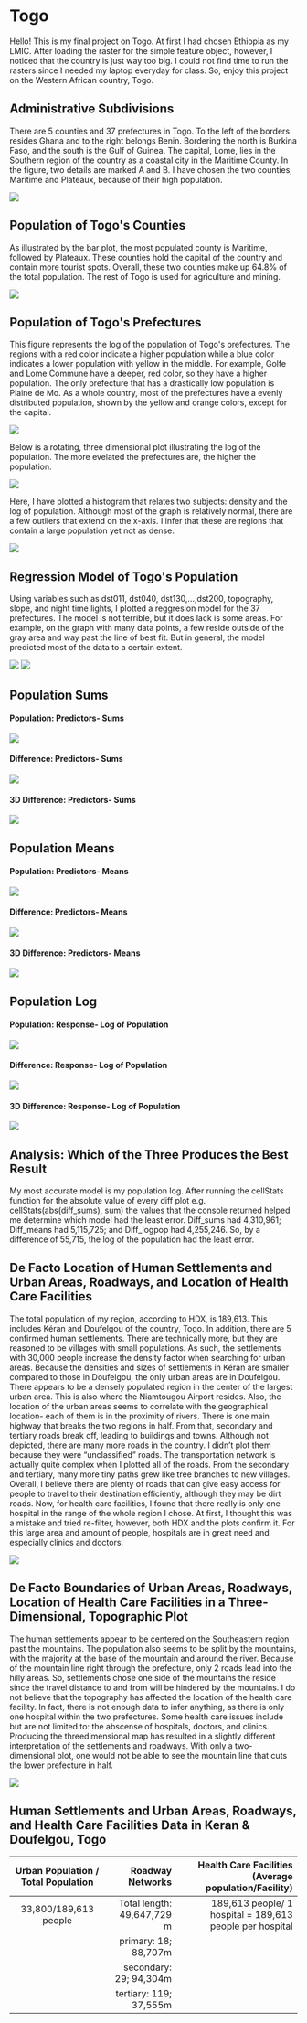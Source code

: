 # Togo

Hello! This is my final project on Togo. At first I had chosen Ethiopia as my LMIC. After loading the raster for the simple feature object, however, I noticed that the country is just way too big. I could not find time to run the rasters since I needed my laptop everyday for class. So, enjoy this project on the Western African country, Togo.

## Administrative Subdivisions

There are 5 counties and 37 prefectures in Togo. To the left of the borders resides Ghana and to the right belongs Benin. Bordering the north is Burkina Faso, and the south is the Gulf of Guinea. The capital, Lome, lies in the Southern region of the country as a coastal city in the Maritime County. In the figure, two details are marked A and B. I have chosen the two counties, Maritime and Plateaux, because of their high population. 

![](Togo_Detail_Plot.png)

## Population of Togo's Counties

As illustrated by the bar plot, the most populated county is Maritime, followed by Plateaux. These counties hold the capital of the country and contain more tourist spots. Overall, these two counties make up 64.8% of the total population. The rest of Togo is used for agriculture and mining. 

![](Togo.png)

## Population of Togo's Prefectures

This figure represents the log of the population of Togo's prefectures. The regions with a red color indicate a higher population while a blue color indicates a lower population with yellow in the middle. For example, Golfe and Lome Commune have a deeper, red color, so they have a higher population. The only prefecture that has a drastically low population is Plaine de Mo. As a whole country, most of the prefectures have a evenly distributed population, shown by the yellow and orange colors, except for the capital.

![](tgo_pop19.png)

Below is a rotating, three dimensional plot illustrating the log of the population. The more evelated the prefectures are, the higher the population. 

![](Togogif.gif)

Here, I have plotted a histogram that relates two subjects: density and the log of population. Although most of the graph is relatively normal, there are a few outliers that extend on the x-axis. I infer that these are regions that contain a large population yet not as dense.

![](tgo_histogram.png)

## Regression Model of Togo's Population

Using variables such as dst011, dst040, dst130,...,dst200, topography, slope, and night time lights, I plotted a reggresion model for the 37 prefectures. The model is not terrible, but it does lack is some areas. For example, on the graph with many data points, a few reside outside of the gray area and way past the line of best fit. But in general, the model predicted most of the data to a certain extent. 

![](tgo_regression_model_2015.png)
![](summary.png)

## Population Sums 

#### Population: Predictors- Sums

![](population_sums.png)

#### Difference: Predictors- Sums

![](diff_sums.png)

#### 3D Difference: Predictors- Sums

![](diff_sums_3D.png)

## Population Means

#### Population: Predictors- Means

![](population_means.png)

#### Difference: Predictors- Means

![](diff_means.png)

#### 3D Difference: Predictors- Means

![](diff_means_3D.png)

## Population Log

#### Population: Response- Log of Population

![](population_logpop.png)

#### Difference: Response- Log of Population

![](diff_logpop.png)

#### 3D Difference: Response- Log of Population

![](diff_logpop_3D.png)

## Analysis: Which of the Three Produces the Best Result

My most accurate model is my population log. After running the cellStats function for the absolute value of every diff plot e.g. cellStats(abs(diff_sums), sum) the values that the console returned helped me determine which model had the least error. Diff_sums had 4,310,961; Diff_means had 5,115,725; and Diff_logpop had 4,255,246. So, by a difference of 55,715, the log of the population had the least error.

## De Facto Location of Human Settlements and Urban Areas, Roadways, and Location of Health Care Facilities

  The total population of my region, according to HDX, is 189,613. This includes Kéran and Doufelgou of the country, Togo. In addition, there are 5 confirmed human settlements. There are technically more, but they are reasoned to be villages with small populations. As such, the settlements with 30,000 people increase the density factor when searching for urban areas.
  Because the densities and sizes of settlements in Kéran are smaller compared to those in Doufelgou, the only urban areas are in Doufelgou. There appears to be a densely populated region in the center of the largest urban area. This is also where the Niamtougou Airport resides. Also, the location of the urban areas seems to correlate with the geographical location- each of them is in the proximity of rivers.
  There is one main highway that breaks the two regions in half. From that, secondary and tertiary roads break off, leading to buildings and towns. Although not depicted, there are many more roads in the country. I didn’t plot them because they were “unclassified” roads. The transportation network is actually quite complex when I plotted all of the roads. From the secondary and tertiary, many more tiny paths grew like tree branches to new villages. Overall, I believe there are plenty of roads that can give easy access for people to travel to their destination efficiently, although they may be dirt roads.
  Now, for health care facilities, I found that there really is only one hospital in the range of the whole region I chose. At first, I thought this was a mistake and tried re-filter, however, both HDX and the plots confirm it. For this large area and amount of people, hospitals are in great need and especially clinics and doctors. 

![](combined_obj4.png)

## De Facto Boundaries of Urban Areas, Roadways, Location of Health Care Facilities in a Three-Dimensional, Topographic Plot

  The human settlements appear to be centered on the Southeastern region past the mountains. The population also seems to be split by the mountains, with the majority at the base of the mountain and around the river. Because of the mountain line right through the prefecture, only 2 roads lead into the hilly areas. So, settlements chose one side of the mountains the reside since the travel distance to and from will be hindered by the mountains. 
  I do not believe that the topography has affected the location of the health care facility. In fact, there is not enough data to infer anything, as there is only one hospital within the two prefectures. Some health care issues include but are not limited to: the abscense of hospitals, doctors, and clinics. 
  Producing the threedimensional map has resulted in a slightly different interpretation of the settlements and roadways. With only a two-dimensional plot, one would not be able to see the mountain line that cuts the lower prefecture in half. 
  
 ![](Final_RGL.png)
 
## Human Settlements and Urban Areas, Roadways, and Health Care Facilities Data in Keran & Doufelgou, Togo

| Urban Population / Total Population | Roadway Networks            | Health Care Facilities (Average population/Facility)    |
|:-----------------------------------:|----------------------------:|--------------------------------------------------------:|
|33,800/189,613 people                |Total length: 49,647,729 m   |189,613 people/ 1 hospital = 189,613 people per hospital |
|                                     |primary: 18; 88,707m         |                                                         |
|                                     |secondary: 29; 94,304m       |                                                         |
|                                     |tertiary: 119; 37,555m       |                                                         |
